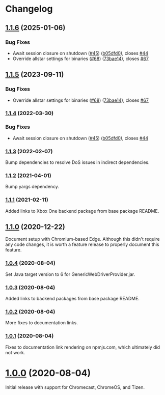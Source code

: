 # Changelog

## [1.1.6](https://github.com/joeyparrish/generic-webdriver-server/compare/generic-webdriver-server-v1.1.5...generic-webdriver-server-v1.1.6) (2025-01-06)


### Bug Fixes

* Await session closure on shutdown ([#45](https://github.com/joeyparrish/generic-webdriver-server/issues/45)) ([b05dfd0](https://github.com/joeyparrish/generic-webdriver-server/commit/b05dfd023960fe5a8f0bfbe38dfe714f3893ac76)), closes [#44](https://github.com/joeyparrish/generic-webdriver-server/issues/44)
* Override allstar settings for binaries ([#68](https://github.com/joeyparrish/generic-webdriver-server/issues/68)) ([73bae14](https://github.com/joeyparrish/generic-webdriver-server/commit/73bae14ae4cc51984533e6c0e04ec060089bdb81)), closes [#67](https://github.com/joeyparrish/generic-webdriver-server/issues/67)

## [1.1.5](https://github.com/shaka-project/generic-webdriver-server/compare/generic-webdriver-server-v1.1.4...generic-webdriver-server-v1.1.5) (2023-09-11)


### Bug Fixes

* Override allstar settings for binaries ([#68](https://github.com/shaka-project/generic-webdriver-server/issues/68)) ([73bae14](https://github.com/shaka-project/generic-webdriver-server/commit/73bae14ae4cc51984533e6c0e04ec060089bdb81)), closes [#67](https://github.com/shaka-project/generic-webdriver-server/issues/67)

### [1.1.4](https://github.com/shaka-project/generic-webdriver-server/compare/generic-webdriver-server-v1.1.3...generic-webdriver-server-v1.1.4) (2022-03-30)


### Bug Fixes

* Await session closure on shutdown ([#45](https://github.com/shaka-project/generic-webdriver-server/issues/45)) ([b05dfd0](https://github.com/shaka-project/generic-webdriver-server/commit/b05dfd023960fe5a8f0bfbe38dfe714f3893ac76)), closes [#44](https://github.com/shaka-project/generic-webdriver-server/issues/44)

### [1.1.3](https://github.com/shaka-project/generic-webdriver-server/compare/generic-webdriver-server-v1.1.2...generic-webdriver-server-v1.1.3) (2022-02-07)

Bump dependencies to resolve DoS issues in indirect dependencies.

### [1.1.2](https://github.com/shaka-project/generic-webdriver-server/compare/generic-webdriver-server-v1.1.1...generic-webdriver-server-v1.1.2) (2021-04-01)

Bump yargs dependency.

### [1.1.1](https://github.com/shaka-project/generic-webdriver-server/compare/generic-webdriver-server-v1.1.0...generic-webdriver-server-v1.1.1) (2021-02-11)

Added links to Xbox One backend package from base package README.

## [1.1.0](https://github.com/shaka-project/generic-webdriver-server/compare/generic-webdriver-server-v1.0.4...generic-webdriver-server-v1.1.0) (2020-12-22)

Document setup with Chromium-based Edge.  Although this didn't require any code
changes, it is worth a feature release to properly document this feature.

### [1.0.4](https://github.com/shaka-project/generic-webdriver-server/compare/generic-webdriver-server-v1.0.3...generic-webdriver-server-v1.0.4) (2020-08-04)

Set Java target version to 6 for GenericWebDriverProvider.jar.

### [1.0.3](https://github.com/shaka-project/generic-webdriver-server/compare/generic-webdriver-server-v1.0.2...generic-webdriver-server-v1.0.3) (2020-08-04)

Added links to backend packages from base package README.

### [1.0.2](https://github.com/shaka-project/generic-webdriver-server/compare/generic-webdriver-server-v1.0.1...generic-webdriver-server-v1.0.2) (2020-08-04)

More fixes to documentation links.

### [1.0.1](https://github.com/shaka-project/generic-webdriver-server/compare/generic-webdriver-server-v1.0.0...generic-webdriver-server-v1.0.1) (2020-08-04)

Fixes to documentation link rendering on npmjs.com, which ultimately did not
work.

# [1.0.0](https://github.com/shaka-project/generic-webdriver-server/commit/72100d7dffb4997d47360d5f0d81ae1409d6200b) (2020-08-04)

Initial release with support for Chromecast, ChromeOS, and Tizen.
